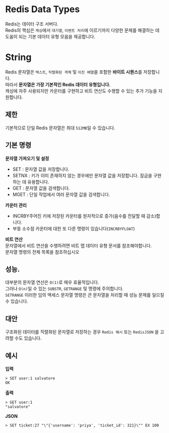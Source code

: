 # Redis Data Types
  
Redis는 데이터 구조 서버다.    
Redis의 핵심은 `캐싱`에서 `대기열`, `이벤트 처리`에 이르기까지 다양한 문제를 해결하는 데 도움이 되는 기본 데이터 유형 모음을 제공합니다.        

# String   
Redis 문자열은 `텍스트`, `직렬화된 객체` 및 `이진 배열`을 포함한 **바이트 시퀀스**를 저장합니다.                
따라서 **문자열은 가장 기본적인 Redis 데이터 유형입니다.**                  
캐싱에 자주 사용되지만 카운터를 구현하고 비트 연산도 수행할 수 있는 추가 기능을 지원합니다.          

## 제한
   
기본적으로 단일 Redis 문자열은 최대 `512MB`일 수 있습니다.    

## 기본 명령

**문자열 가져오기 및 설정**
* SET : 문자열 값을 저장합니다.     
* SETNX : 키가 이미 존재하지 않는 경우에만 문자열 값을 저장합니다. 잠금을 구현하는 데 유용합니다.      
* GET : 문자열 값을 검색합니다.    
* MGET : 단일 작업에서 여러 문자열 값을 검색합니다.       

**카운터 관리**  
* INCRBY주어진 키에 저장된 카운터를 원자적으로 증가(음수를 전달할 때 감소)합니다.
* 부동 소수점 카운터에 대한 또 다른 명령이 있습니다(`INCRBYFLOAT`) 

**비트 연산**       
문자열에서 비트 연산을 수행하려면 비트 맵 데이터 유형 문서를 참조해야합니다.  
문자열 명령의 전체 목록을 참조하십시오

## 성능.  
       
대부분의 문자열 연산은 `O(1)`로 매우 효율적입니다.           
그러나 `O(n)`일 수 있는 `SUBSTR`, `GETRANGE` 및 명령에 주의합니다.           
`SETRANGE` 이러한 임의 액세스 문자열 명령은 큰 문자열을 처리할 때 성능 문제를 일으킬 수 있습니다.        

## 대안
구조화된 데이터를 직렬화된 문자열로 저장하는 경우 `Redis 해시` 또는 `RedisJSON` 을 고려할 수도 있습니다.   

## 예시
**입력**   
```redis
> SET user:1 salvatore
OK
``` 

**출력**  
```redis
> GET user:1
"salvatore"
```

**JSON**
```redis
> SET ticket:27 "\"{'username': 'priya', 'ticket_id': 321}\"" EX 100
```

